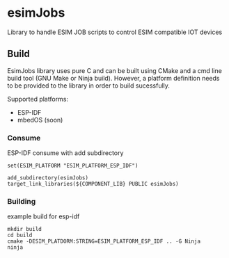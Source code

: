 # esimJobs

Library to handle ESIM JOB scripts to control ESIM compatible IOT devices

## Build

EsimJobs library uses pure C and can be built using CMake and a cmd line build tool (GNU Make or Ninja build). However, a platform definition needs to be provided to the library in order to build sucessfully.

Supported platforms:

* ESP-IDF
* mbedOS (soon)

### Consume

ESP-IDF consume with add subdirectory

```
set(ESIM_PLATFORM "ESIM_PLATFORM_ESP_IDF")

add_subdirectory(esimJobs)
target_link_libraries(${COMPONENT_LIB} PUBLIC esimJobs)
```

### Building

example build for esp-idf

```
mkdir build
cd build
cmake -DESIM_PLATDORM:STRING=ESIM_PLATFORM_ESP_IDF .. -G Ninja
ninja
```
